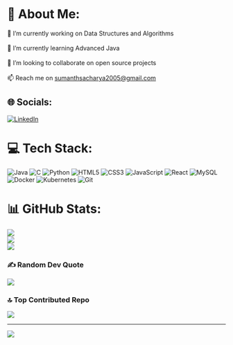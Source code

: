 # 💫 About Me:
🔭 I’m currently working on Data Structures and Algorithms<br><br>🌱 I’m currently learning Advanced Java<br><br>👯 I’m looking to collaborate on open source projects<br><br>📫 Reach me on sumanthsacharya2005@gmail.com


## 🌐 Socials:
[![LinkedIn](https://img.shields.io/badge/LinkedIn-%230077B5.svg?logo=linkedin&logoColor=white)](https://linkedin.com/in/https://www.linkedin.com/in/sumanth-acharya-9b187b25b/) 

# 💻 Tech Stack:
![Java](https://img.shields.io/badge/java-%23ED8B00.svg?style=for-the-badge&logo=openjdk&logoColor=white) ![C](https://img.shields.io/badge/c-%2300599C.svg?style=for-the-badge&logo=c&logoColor=white) ![Python](https://img.shields.io/badge/python-3670A0?style=for-the-badge&logo=python&logoColor=ffdd54) ![HTML5](https://img.shields.io/badge/html5-%23E34F26.svg?style=for-the-badge&logo=html5&logoColor=white) ![CSS3](https://img.shields.io/badge/css3-%231572B6.svg?style=for-the-badge&logo=css3&logoColor=white) ![JavaScript](https://img.shields.io/badge/javascript-%23323330.svg?style=for-the-badge&logo=javascript&logoColor=%23F7DF1E) ![React](https://img.shields.io/badge/react-%2320232a.svg?style=for-the-badge&logo=react&logoColor=%2361DAFB) ![MySQL](https://img.shields.io/badge/mysql-4479A1.svg?style=for-the-badge&logo=mysql&logoColor=white) ![Docker](https://img.shields.io/badge/docker-%230db7ed.svg?style=for-the-badge&logo=docker&logoColor=white) ![Kubernetes](https://img.shields.io/badge/kubernetes-%23326ce5.svg?style=for-the-badge&logo=kubernetes&logoColor=white) ![Git](https://img.shields.io/badge/git-%23F05033.svg?style=for-the-badge&logo=git&logoColor=white)
# 📊 GitHub Stats:
![](https://github-readme-stats.vercel.app/api?username=sumanth-acharya&theme=dark&hide_border=false&include_all_commits=false&count_private=false)<br/>
![](https://github-readme-streak-stats.herokuapp.com/?user=sumanth-acharya&theme=dark&hide_border=false)<br/>
![](https://github-readme-stats.vercel.app/api/top-langs/?username=sumanth-acharya&theme=dark&hide_border=false&include_all_commits=false&count_private=false&layout=compact)

### ✍️ Random Dev Quote
![](https://quotes-github-readme.vercel.app/api?type=horizontal&theme=dark)

### 🔝 Top Contributed Repo
![](https://github-contributor-stats.vercel.app/api?username=sumanth-acharya&limit=5&theme=dark&combine_all_yearly_contributions=true)

---
[![](https://visitcount.itsvg.in/api?id=sumanth-acharya&icon=0&color=0)](https://visitcount.itsvg.in)

<!-- Proudly created with GPRM ( https://gprm.itsvg.in ) -->
